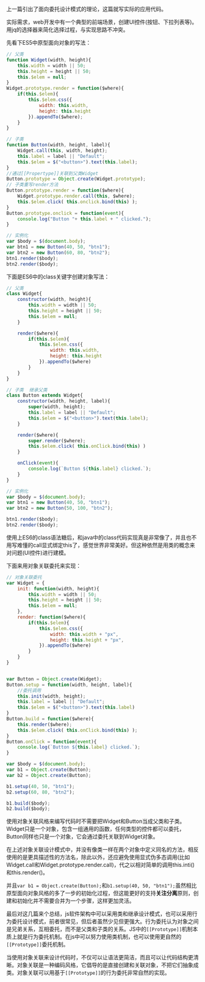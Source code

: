 上一篇引出了面向委托设计模式的理论，这篇就写实际的应用代码。

实际需求，web开发中有一个典型的前端场景，创建UI控件(按钮、下拉列表等)。用jq的选择器来简化选择过程，与实现思路不冲突。

先看下ES5中原型面向对象的写法：
```javascript
// 父类
function Widget(width, height){
    this.width = width || 50;
    this.height = height || 50;
    this.$elem = null;
}
Widget.prototype.render = function($where){
    if(this.$elem){
        this.$elem.css({
            width: this.width,
            height: this.height
        }).appendTo($where);
    }
}

// 子类
function Button(width, height, label){
    Widget.call(this, width, height);
    this.label = label || "Default";
    this.$elem = $("<button>").text(this.label);
}
//通过[[Propertype]]关联到父类Widget
Button.prototype = Object.create(Widget.prototype);
// 子类重写render方法
Button.prototype.render = function($where){
    Widget.prototype.render.call(this, $where);
    this.$elem.click( this.onclick.bind(this) );
}
Button.prototype.onclick = function(event){
    console.log("Button "+ this.label + " clicked.");
}

// 实例化
var $body = $(document.body);
var btn1 = new Button(40, 50, "btn1");
var btn2 = new Button(60, 80, "btn2");
btn1.render($body); 
btn2.render($body);
```

下面是ES6中的class关键字创建对象写法：
```javascript
// 父类
class Widget{
    constructor(width, height){
        this.width = width || 50;
        this.height = height || 50;
        this.$elem = null;
    }

    render($where){
        if(this.$elem){
            this.$elem.css({
                width: this.width,
                height: this.height
            }).appendTo($where)
        }
    }
}

// 子类  继承父类
class Button extends Widget{
    constructor(width, height, label){
        super(width, height);
        this.label = label || "Default";
        this.$elem = $("<button>").text(this.label);
    }

    render($where){
        super.render($where);
        this.$elem.click( this.onClick.bind(this) )
    }

    onClick(event){
        console.log(`Button ${this.label} clicked.`);
    }
}

// 实例化
var $body = $(document.body);
var btn1 = new Button(40, 50, "btn1");
var btn2 = new Button(50, 100, "btn2");

btn1.render($body);
btn2.render($body);
```
使用上ES6的class语法糖后，和java中的class代码实现真是非常像了，并且也不用写难懂的call显式绑定this了，感觉世界非常美好。但这种依然是用类的概念来对问题(UI控件)进行建模。

下面来用对象关联委托来实现：
```javascript
// 对象关联委托
var Widget = {
    init: function(width, height){
        this.width = width || 50;
        this.height = height || 50;
        this.$elem = null;
    },
    render: function($where){
        if(this.$elem){
            this.$elem.css({
                width: this.width + "px",
                height: this.height + "px",
            }).appendTo($where)
        }
    }
}


var Button = Object.create(Widget);
Button.setup = function(width, height, label){
    //委托调用
    this.init(width, height);
    this.label = label || "Default";
    this.$elem = $("<button>").text(this.label)
}
Button.build = function($where){
    this.render($where);
    this.$elem.click( this.onClick.bind(this) );  
}
Button.onClick = function(event){
    console.log(`Button ${this.label} clicked.`);
}

var $body = $(document.body);
var b1 = Object.create(Button);
var b2 = Object.create(Button);

b1.setup(40, 50, "btn1");
b2.setup(60, 80, "btn2");

b1.build($body);
b2.build($body);
```
使用对象关联风格来编写代码时不需要把Widget和Button当成父类和子类。Widget只是一个对象，包含一组通用的函数，任何类型的控件都可以委托，Button同样也只是一个对象，它会通过委托关联到Widget对象。

在上述对象关联设计模式中，并没有像类一样在两个对象中定义同名的方法，相反使用的是更具描述性的方法名，除此以外，还应避免使用显式伪多态调用(比如Widget.call和Widget.prototype.render.call)，代之以相对简单的调用this.inti()和this.render()。

并且`var b1 = Object.create(Button);`和`b1.setup(40, 50, "btn1");`虽然相比原型面向对象风格的多了一步的初始化过程，但这能更好的支持**关注分离**原则，创建和初始化并不需要合并为一个步骤，这样更加灵活。

最后对这几篇来个总结，js软件架构中可以采用类和继承设计模式，也可以采用行为委托设计模式，前者很常见，但后者虽然少见但更强大。行为委托认为对象之间是兄弟关系，互相委托，而不是父类和子类的关系。JS中的`[[Prototype]]`机制本质上就是行为委托机制。在js中可以努力使用类机制，也可以使用更自然的`[[Prototype]]`委托机制。

当使用对象关联来设计代码时，不仅可以让语法更简洁，而且可以让代码结构更清晰。对象关联是一种编码风格，它倡导的是直接创建和关联对象，不把它们抽象成类。对象关联可以用基于`[[Prototype]]`的行为委托非常自然的实现。
